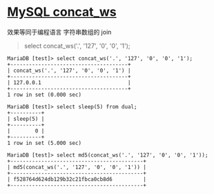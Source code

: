 # [MySQL concat_ws](2021/12/mysql_concat_ws.md)

效果等同于编程语言 字符串数组的 join

> select concat_ws('.', '127', '0', '0', '1');

```
MariaDB [test]> select concat_ws('.', '127', '0', '0', '1');
+--------------------------------------+
| concat_ws('.', '127', '0', '0', '1') |
+--------------------------------------+
| 127.0.0.1                            |
+--------------------------------------+
1 row in set (0.000 sec)

MariaDB [test]> select sleep(5) from dual;
+----------+
| sleep(5) |
+----------+
|        0 |
+----------+
1 row in set (5.000 sec)

MariaDB [test]> select md5(concat_ws('.', '127', '0', '0', '1'));
+-------------------------------------------+
| md5(concat_ws('.', '127', '0', '0', '1')) |
+-------------------------------------------+
| f528764d624db129b32c21fbca0cb8d6          |
+-------------------------------------------+
```
